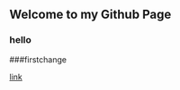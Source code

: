 ## Welcome to my Github Page


### hello
###firstchange

[link](https://moodle.boun.edu.tr/login/login.php)
